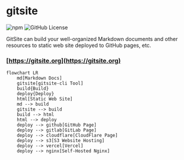 # gitsite

![npm](https://img.shields.io/npm/v/gitsite-cli) ![GitHub License](https://img.shields.io/github/license/michaelliao/gitsite)

GitSite can build your well-organized Markdown documents and other resources to static web site deployed to GitHub pages, etc.

### [https://gitsite.org](https://gitsite.org)

```mermaid
flowchart LR
    md[Markdown Docs]
    gitsite[gitsite-cli Tool]
    build{Build}
    deploy{Deploy}
    html[Static Web Site]
    md --> build
    gitsite --> build
    build --> html
    html --> deploy
    deploy --> github[GitHub Page]
    deploy --> gitlab[GitLab Page]
    deploy --> cloudflare[CloudFlare Page]
    deploy --> s3[S3 Website Hosting]
    deploy --> vercel[Vercel]
    deploy --> nginx[Self-Hosted Nginx]
```
